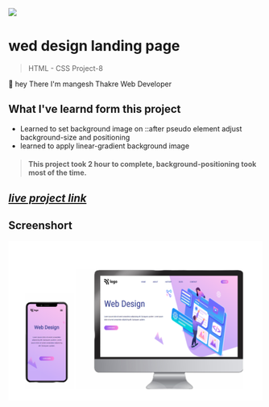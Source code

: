 ![](https://img.shields.io/badge/Live%20Project%208-Wev%20Design%20Landing%20Page-brightgreen)

# wed design landing page
> HTML - CSS Project-8 

🙌 hey There I'm mangesh Thakre Web Developer 
##  What I've learnd form this project 
 
 - Learned to set background image on ::after pseudo element 
 adjust background-size and positioning
 - learned to apply linear-gradient background image

> #### This project took 2 hour to complete, background-positioning took most of the time.  

 ##  _[live project link](https://full-stack-js-html-css-project-8.netlify.app/ "HTML-CSS_Project-8" )_

## Screenshort
![alt text](https://github.com/MangeshThakre/HTML-CSS-Project-8/blob/master/project%20img/My%20project%20(6).png)
